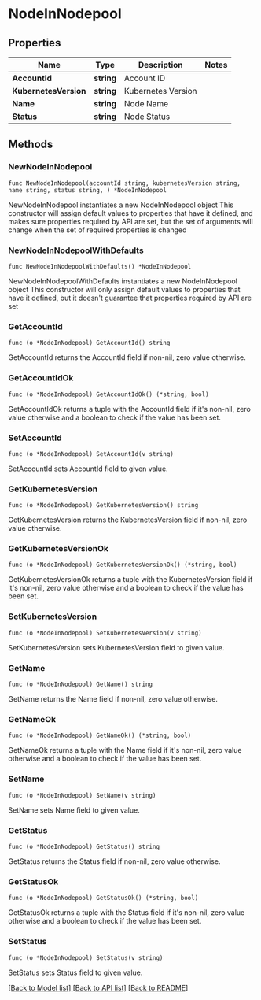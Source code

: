 # NodeInNodepool

## Properties

Name | Type | Description | Notes
------------ | ------------- | ------------- | -------------
**AccountId** | **string** | Account ID | 
**KubernetesVersion** | **string** | Kubernetes Version | 
**Name** | **string** | Node Name | 
**Status** | **string** | Node Status | 

## Methods

### NewNodeInNodepool

`func NewNodeInNodepool(accountId string, kubernetesVersion string, name string, status string, ) *NodeInNodepool`

NewNodeInNodepool instantiates a new NodeInNodepool object
This constructor will assign default values to properties that have it defined,
and makes sure properties required by API are set, but the set of arguments
will change when the set of required properties is changed

### NewNodeInNodepoolWithDefaults

`func NewNodeInNodepoolWithDefaults() *NodeInNodepool`

NewNodeInNodepoolWithDefaults instantiates a new NodeInNodepool object
This constructor will only assign default values to properties that have it defined,
but it doesn't guarantee that properties required by API are set

### GetAccountId

`func (o *NodeInNodepool) GetAccountId() string`

GetAccountId returns the AccountId field if non-nil, zero value otherwise.

### GetAccountIdOk

`func (o *NodeInNodepool) GetAccountIdOk() (*string, bool)`

GetAccountIdOk returns a tuple with the AccountId field if it's non-nil, zero value otherwise
and a boolean to check if the value has been set.

### SetAccountId

`func (o *NodeInNodepool) SetAccountId(v string)`

SetAccountId sets AccountId field to given value.


### GetKubernetesVersion

`func (o *NodeInNodepool) GetKubernetesVersion() string`

GetKubernetesVersion returns the KubernetesVersion field if non-nil, zero value otherwise.

### GetKubernetesVersionOk

`func (o *NodeInNodepool) GetKubernetesVersionOk() (*string, bool)`

GetKubernetesVersionOk returns a tuple with the KubernetesVersion field if it's non-nil, zero value otherwise
and a boolean to check if the value has been set.

### SetKubernetesVersion

`func (o *NodeInNodepool) SetKubernetesVersion(v string)`

SetKubernetesVersion sets KubernetesVersion field to given value.


### GetName

`func (o *NodeInNodepool) GetName() string`

GetName returns the Name field if non-nil, zero value otherwise.

### GetNameOk

`func (o *NodeInNodepool) GetNameOk() (*string, bool)`

GetNameOk returns a tuple with the Name field if it's non-nil, zero value otherwise
and a boolean to check if the value has been set.

### SetName

`func (o *NodeInNodepool) SetName(v string)`

SetName sets Name field to given value.


### GetStatus

`func (o *NodeInNodepool) GetStatus() string`

GetStatus returns the Status field if non-nil, zero value otherwise.

### GetStatusOk

`func (o *NodeInNodepool) GetStatusOk() (*string, bool)`

GetStatusOk returns a tuple with the Status field if it's non-nil, zero value otherwise
and a boolean to check if the value has been set.

### SetStatus

`func (o *NodeInNodepool) SetStatus(v string)`

SetStatus sets Status field to given value.



[[Back to Model list]](../README.md#documentation-for-models) [[Back to API list]](../README.md#documentation-for-api-endpoints) [[Back to README]](../README.md)


